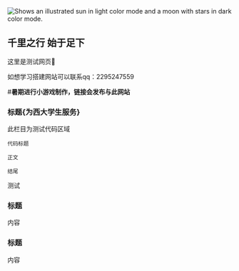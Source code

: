 
<picture>
  <source media="(prefers-color-scheme: dark)" srcset="https://user-images.githubusercontent.com/25423296/163456776-7f95b81a-f1ed-45f7-b7ab-8fa810d529fa.png">
  <source media="(prefers-color-scheme: light)" srcset="https://user-images.githubusercontent.com/25423296/163456779-a8556205-d0a5-45e2-ac17-42d089e3c3f8.png">
  <img alt="Shows an illustrated sun in light color mode and a moon with stars in dark color mode." src="https://user-images.githubusercontent.com/25423296/163456779-a8556205-d0a5-45e2-ac17-42d089e3c3f8.png">
</picture>

## 千里之行 始于足下

这里是测试网页:robot:

如想学习搭建网站可以联系qq：2295247559

#**暑期进行小游戏制作，链接会发布与此网站**

### 标题{为西大学生服务}

此栏目为测试代码区域
```标题
代码标题

正文

结尾
```

测试

### 标题

内容
### 标题

内容
